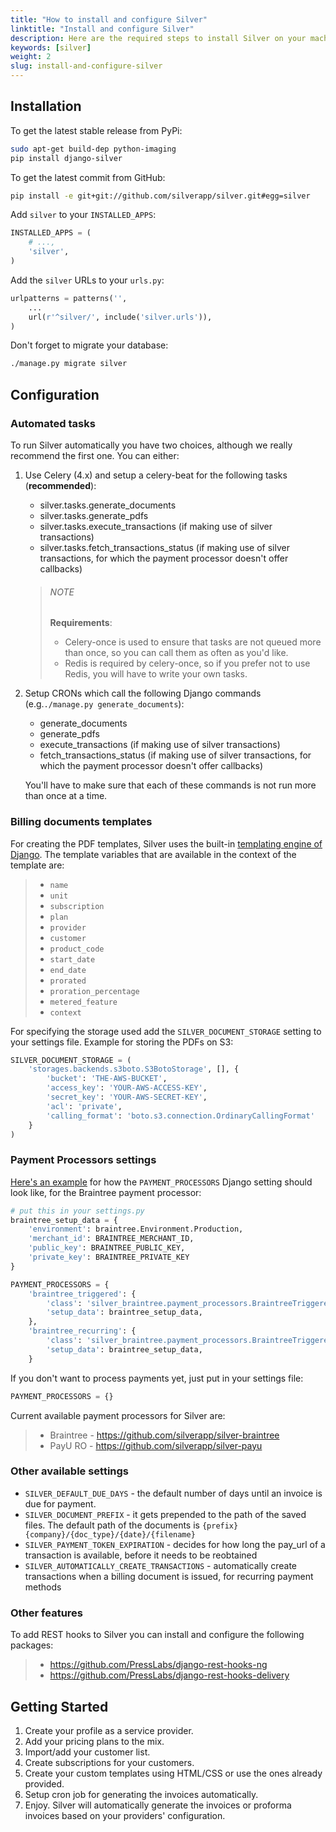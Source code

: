 ```yaml
---
title: "How to install and configure Silver"
linktitle: "Install and configure Silver"
description: Here are the required steps to install Silver on your machine.
keywords: [silver]
weight: 2
slug: install-and-configure-silver
---
```


## Installation

To get the latest stable release from PyPi:

```bash
sudo apt-get build-dep python-imaging
pip install django-silver
```

To get the latest commit from GitHub:

```bash
pip install -e git+git://github.com/silverapp/silver.git#egg=silver
```

Add `silver` to your `INSTALLED_APPS`:

```python
INSTALLED_APPS = (
    # ...,
    'silver',
)
```

Add the `silver` URLs to your `urls.py`:

```python
urlpatterns = patterns('',
    ...
    url(r'^silver/', include('silver.urls')),
)
```

Don't forget to migrate your database:

```bash
./manage.py migrate silver
```

## Configuration

### Automated tasks

To run Silver automatically you have two choices, although we really
recommend the first one. You can either:

1. Use Celery (4.x) and setup a celery-beat for the following tasks (**recommended**):

    -   silver.tasks.generate\_documents
    -   silver.tasks.generate\_pdfs
    -   silver.tasks.execute\_transactions (if making use of silver
        transactions)
    -   silver.tasks.fetch\_transactions\_status (if making use of
        silver transactions, for which the payment processor doesn't
        offer callbacks)

    > ###### NOTE
    >
    > **Requirements**:
    >
    >- Celery-once is used to ensure that tasks are not
    queued more than once, so you can call them as often as you'd like.
    >- Redis is required by celery-once, so if you prefer not to use Redis,
    you will have to write your own tasks.

2. Setup CRONs which call the following Django commands (e.g.`./manage.py generate_documents`):

    -   generate\_documents
    -   generate\_pdfs
    -   execute\_transactions (if making use of silver transactions)
    -   fetch\_transactions\_status (if making use of silver
        transactions, for which the payment processor doesn't offer
        callbacks)

    You'll have to make sure that each of these commands is not run more
    than once at a time.

### Billing documents templates

For creating the PDF templates, Silver uses the built-in [templating
engine of Django](https://docs.djangoproject.com/en/1.8/topics/templates/#the-django-template-language).
The template variables that are available in the context of the template are:

> -   `name`
> -   `unit`
> -   `subscription`
> -   `plan`
> -   `provider`
> -   `customer`
> -   `product_code`
> -   `start_date`
> -   `end_date`
> -   `prorated`
> -   `proration_percentage`
> -   `metered_feature`
> -   `context`

For specifying the storage used add the `SILVER_DOCUMENT_STORAGE`
setting to your settings file. Example for storing the PDFs on S3:

```python
SILVER_DOCUMENT_STORAGE = (
    'storages.backends.s3boto.S3BotoStorage', [], {
        'bucket': 'THE-AWS-BUCKET',
        'access_key': 'YOUR-AWS-ACCESS-KEY',
        'secret_key': 'YOUR-AWS-SECRET-KEY',
        'acl': 'private',
        'calling_format': 'boto.s3.connection.OrdinaryCallingFormat'
    }
)
```

### Payment Processors settings

[Here's an example](https://github.com/silverapp/silver-braintree) for how the `PAYMENT_PROCESSORS`
Django setting should look like, for the Braintree payment processor:

```python
# put this in your settings.py
braintree_setup_data = {
    'environment': braintree.Environment.Production,
    'merchant_id': BRAINTREE_MERCHANT_ID,
    'public_key': BRAINTREE_PUBLIC_KEY,
    'private_key': BRAINTREE_PRIVATE_KEY
}

PAYMENT_PROCESSORS = {
    'braintree_triggered': {
        'class': 'silver_braintree.payment_processors.BraintreeTriggered',
        'setup_data': braintree_setup_data,
    },
    'braintree_recurring': {
        'class': 'silver_braintree.payment_processors.BraintreeTriggeredRecurring',
        'setup_data': braintree_setup_data,
    }
```

If you don't want to process payments yet, just put in your settings file:

```python
PAYMENT_PROCESSORS = {}
```

Current available payment processors for Silver are:

> -   Braintree - https://github.com/silverapp/silver-braintree
> -   PayU RO - https://github.com/silverapp/silver-payu

### Other available settings

-   `SILVER_DEFAULT_DUE_DAYS` - the default number of days until an
     invoice is due for payment.
-   `SILVER_DOCUMENT_PREFIX` - it gets prepended to the path of the
     saved files. The default path of the documents is
     `{prefix}{company}/{doc_type}/{date}/{filename}`
-   `SILVER_PAYMENT_TOKEN_EXPIRATION` - decides for how long the
     pay\_url of a transaction is available, before it needs to be
     reobtained
-   `SILVER_AUTOMATICALLY_CREATE_TRANSACTIONS` - automatically create
     transactions when a billing document is issued, for recurring
     payment methods

### Other features

To add REST hooks to Silver you can install and configure the following
packages:

> -   https://github.com/PressLabs/django-rest-hooks-ng
> -   https://github.com/PressLabs/django-rest-hooks-delivery

## Getting Started

1.  Create your profile as a service provider.
2.  Add your pricing plans to the mix.
3.  Import/add your customer list.
4.  Create subscriptions for your customers.
5.  Create your custom templates using HTML/CSS or use the ones already
    provided.
6.  Setup cron job for generating the invoices automatically.
7.  Enjoy. Silver will automatically generate the invoices or proforma
    invoices based on your providers' configuration.
